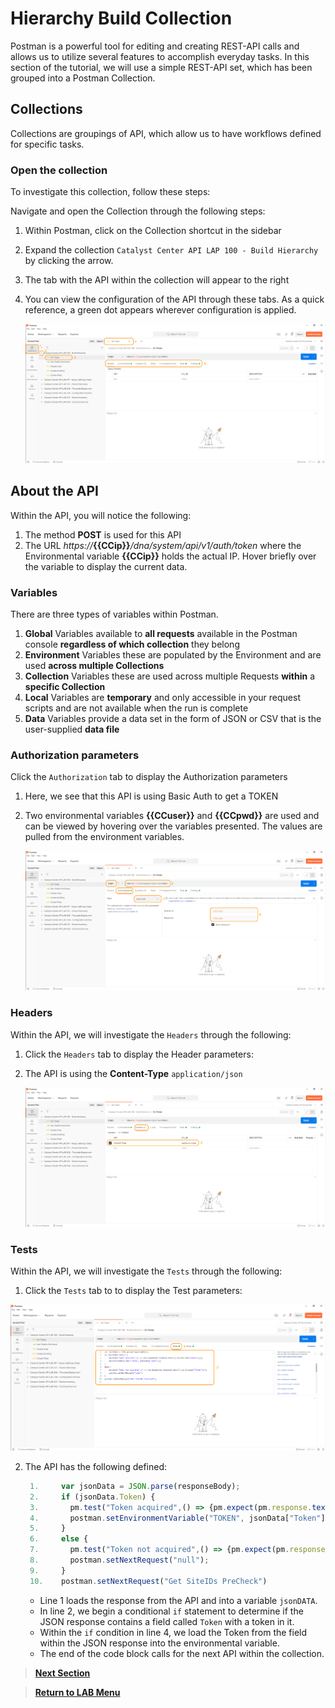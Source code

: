 # Hierarchy Build Collection

Postman is a powerful tool for editing and creating REST-API calls and allows us to utilize several features to accomplish everyday tasks. In this section of the tutorial, we will use a simple REST-API set, which has been grouped into a Postman Collection.

## Collections

Collections are groupings of API, which allow us to have workflows defined for specific tasks. 

### Open the collection

To investigate this collection, follow these steps:

Navigate and open the Collection through the following steps:

   1. Within Postman, click on the Collection shortcut in the sidebar
   2. Expand the collection `Catalyst Center API LAP 100 - Build Hierarchy` by clicking the arrow.
   3. The tab with the API within the collection will appear to the right
   4. You can view the configuration of the API through these tabs. As a quick reference, a green dot appears wherever configuration is applied.
   
      ![Request Paramaters](./assets/Postman-Collection-Token-Begin.png?raw=true)

## About the API

Within the API, you will notice the following:

   1. The method **POST** is used for this API
   2. The URL *https://***{{CCip}}***/dna/system/api/v1/auth/token* where the Environmental variable **{{CCip}}** holds the actual IP. Hover briefly over the variable to display the current data.

### Variables

There are three types of variables within Postman.

1. **Global** Variables available to **all requests** available in the Postman console **regardless of which collection** they belong
2. **Environment** Variables these are populated by the Environment and are used **across multiple Collections**
3. **Collection** Variables these are used across multiple Requests **within** a **specific Collection**
4. **Local** Variables are **temporary** and only accessible in your request scripts and are not available when the run is complete
5. **Data** Variables provide a data set in the form of JSON or CSV that is the user-supplied **data file**

### Authorization parameters

Click the `Authorization` tab to display the Authorization parameters

   1. Here, we see that this API is using Basic Auth to get a TOKEN
   2. Two environmental variables **{{CCuser}}** and **{{CCpwd}}** are used and can be viewed by hovering over the variables presented. The values are pulled from the environment variables.

      ![Request Authorization](./assets/Postman-Collection-Token-Auth.png?raw=true)

### Headers

Within the API, we will investigate the `Headers` through the following:

   1. Click the `Headers` tab to display the Header parameters:
   2. The API is using the **Content-Type** `application/json`

      ![Request Header](./assets/Postman-Collection-Token-Header.png?raw=true)

### Tests

Within the API, we will investigate the `Tests` through the following:

   1. Click the `Tests` tab to to display the Test parameters:

   ![Request Test Script](./assets/Postman-Collection-Token-Test.png?raw=true)
   
   2. The API has the following defined:

      ``` js
       1.     var jsonData = JSON.parse(responseBody);
       2.     if (jsonData.Token) {
       3.       pm.test("Token acquired",() => {pm.expect(pm.response.text()).to.include("Token");});
       4.       postman.setEnvironmentVariable("TOKEN", jsonData["Token"]); 
       5.     }
       6.     else {
       7.       pm.test("Token not acquired",() => {pm.expect(pm.response.text()).to.include("Token");});
       8.       postman.setNextRequest("null");
       9.     }
       10.    postman.setNextRequest("Get SiteIDs PreCheck")
      ```

      * Line 1 loads the response from the API and into a variable `jsonDATA`.
      * In line 2, we begin a conditional `if` statement to determine if the JSON response contains a field called `Token` with a token in it.
      * Within the `if` condition in line 4, we load the Token from the field within the JSON response into the environmental variable.
      * The end of the code block calls for the next API within the collection.

> [**Next Section**](./05-deploy.md)

> [**Return to LAB Menu**](../README.md)